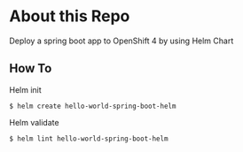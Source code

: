 # About this Repo

Deploy a spring boot app to OpenShift 4 by using Helm Chart

How To
------------
Helm init
```
$ helm create hello-world-spring-boot-helm
```

Helm validate
```
$ helm lint hello-world-spring-boot-helm
```